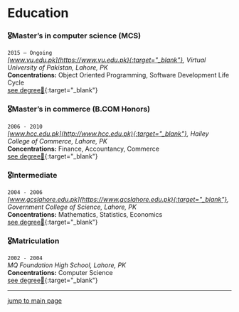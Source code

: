 # Education

### 🎖Master’s in computer science (MCS) 

`2015 – Ongoing`  
_[www.vu.edu.pk](https://www.vu.edu.pk){:target="_blank"}, Virtual University of Pakistan, Lahore, PK_  
**Concentrations:** Object Oriented Programming, Software Development Life Cycle  
[see degree📜](../education/assets/masters_computer_science_degree_education_abubakarriaz.pdf "see locally hosted degree image"){:target="_blank"}

### 🎖Master’s in commerce (B.COM Honors)

`2006 - 2010`  
_[www.hcc.edu.pk](http://www.hcc.edu.pk){:target="_blank"}, Hailey College of Commerce, Lahore, PK_  
**Concentrations:** Finance, Accountancy, Commerce  
[see degree📜](../education/assets/masters_computer_science_degree_education_abubakarriaz.pdf "see locally hosted degree image"){:target="_blank"}

### 🎖Intermediate

`2004 - 2006`  
_[www.gcslahore.edu.pk](https://www.gcslahore.edu.pk){:target="_blank"}, Government College of Science, Lahore, PK_  
**Concentrations:** Mathematics, Statistics, Economics  
[see degree📜](../education/assets/masters_computer_science_degree_education_abubakarriaz.pdf "see degree"){:target="_blank"}

### 🎖Matriculation

`2002 - 2004`  
_MQ Foundation High School, Lahore, PK_  
**Concentrations:** Computer Science  
[see degree📜](../education/assets/masters_computer_science_degree_education_abubakarriaz.pdf "see degree"){:target="_blank"}

---
[jump to main page](https://mabubakarriaz.github.io)

